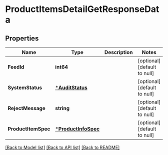 # ProductItemsDetailGetResponseData

## Properties
Name | Type | Description | Notes
------------ | ------------- | ------------- | -------------
**FeedId** | **int64** |  | [optional] [default to null]
**SystemStatus** | [***AuditStatus**](AuditStatus.md) |  | [optional] [default to null]
**RejectMessage** | **string** |  | [optional] [default to null]
**ProductItemSpec** | [***ProductInfoSpec**](product_info_spec.md) |  | [optional] [default to null]

[[Back to Model list]](../README.md#documentation-for-models) [[Back to API list]](../README.md#documentation-for-api-endpoints) [[Back to README]](../README.md)


